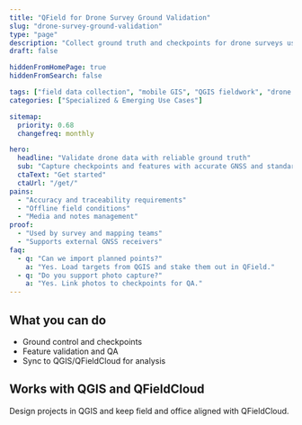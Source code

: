 ```yaml
---
title: "QField for Drone Survey Ground Validation"
slug: "drone-survey-ground-validation"
type: "page"
description: "Collect ground truth and checkpoints for drone surveys using mobile GIS and high-accuracy GNSS."
draft: false

hiddenFromHomePage: true
hiddenFromSearch: false

tags: ["field data collection", "mobile GIS", "QGIS fieldwork", "drone survey", "ground truth", "checkpoints"]
categories: ["Specialized & Emerging Use Cases"]

sitemap:
  priority: 0.68
  changefreq: monthly

hero:
  headline: "Validate drone data with reliable ground truth"
  sub: "Capture checkpoints and features with accurate GNSS and standardized forms."
  ctaText: "Get started"
  ctaUrl: "/get/"
pains:
  - "Accuracy and traceability requirements"
  - "Offline field conditions"
  - "Media and notes management"
proof:
  - "Used by survey and mapping teams"
  - "Supports external GNSS receivers"
faq:
  - q: "Can we import planned points?"
    a: "Yes. Load targets from QGIS and stake them out in QField."
  - q: "Do you support photo capture?"
    a: "Yes. Link photos to checkpoints for QA."
---
```


## What you can do
- Ground control and checkpoints  
- Feature validation and QA  
- Sync to QGIS/QFieldCloud for analysis

## Works with QGIS and QFieldCloud
Design projects in QGIS and keep field and office aligned with QFieldCloud.
